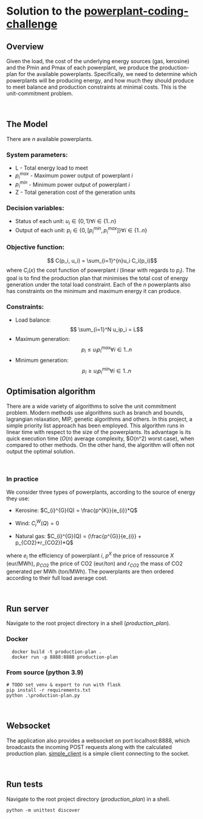 # Solution to the [powerplant-coding-challenge](https://github.com/gem-spaas/powerplant-coding-challenge)
## Overview

Given the load, the cost of the underlying energy sources (gas, kerosine) and the Pmin and Pmax of each powerplant, we produce the production-plan for the available powerplants. Specifically, we need to determine which powerplants will be producing energy, and how much they should produce to meet balance and production constraints at minimal costs. This is the unit-commitment problem.


<br>  


## The Model 

There are $n$ available powerplants. 

### **System parameters:**
  * L - Total energy load to meet 
  * $p_i^{max}$ - Maximum power output of powerplant $i$
  * $p_i^{min}$ - Minimum power output of powerplant $i$
  * Z - Total generation cost of the generation units


### **Decision variables:**

 * Status of each unit: $u_i \in \{0,1\} \forall i \in \{1..n\}$
 * Output of each unit: $p_i \in \{0, [p_i^{min}, p_i^{max}]\} \forall i \in \{1..n\}$

### **Objective function:** 
$$ C(p_i, u_i) = \sum_{i=1}^{n}u_i C_i(p_i)$$
where $C_i(x)$ the cost function of powerplant $i$ (linear with regards to $p_i$). 
The goal is to find the production plan that minimises the total cost of energy generation under the total load constraint. Each of the $n$ powerplants also has constraints on the minimum and maximum energy it can produce. 

### **Constraints:** 

  * Load balance:
  $$ \sum_{i=1}^N u_ip_i = L$$
  * Maximum generation:
  $$ p_i \le u_ip_i^{max} \forall i \in {1..n}$$ 
  * Minimum generation:
  $$ p_i \ge u_ip_i^{min} \forall i \in {1..n}$$ 



## Optimisation algorithm 

There are a wide variety of algorithms to solve the unit commitment problem. Modern methods use algorithms such as branch and bounds, lagrangian relaxation, MIP, genetic algorithms and others.  In this project, a simple priority list approach has been employed. This algorithm runs in linear time with respect to the size of the powerplants. Its advantage is its quick execution time ($O(n)$ average complexity, $O(n^2) worst case), when compared to other methods. On the other hand, the algorithm will often not output the optimal solution.   


<br>  


### In practice

We consider three types of powerplants, according to the source of energy they use: 

* Kerosine: $C_{i}^{G}(Q) = \frac{p^{K}}{e_{i}}*Q$ 

* Wind: $C_{i}^{W}(Q) = 0$

* Natural gas: $C_{i}^{G}(Q) = (\frac{p^{G}}{e_{i}} + p_{CO2}*r_{CO2})*Q$

where $e_{i}$ the efficiency of powerplant $i$, $p^{X}$ the price of ressource $X$ (eur/MWh), $p_{CO2}$ the price of CO2 (eur/ton) and $r_{CO2}$ the mass of CO2 generated per MWh (ton/MWh). The powerplants are then ordered according to their full load average cost.

<br>  


## Run server

Navigate to the root project directory in a shell (*production_plan*).
### Docker
```
  docker build -t production-plan .
  docker run -p 8888:8888 production-plan
```
### From source (python 3.9)
  ```
  # TODO set venv & export to run with flask 
  pip install -r requirements.txt
  python .\production-plan.py 
  ```

<br>  


## Websocket 
The application also provides a websocket on port localhost:8888, which broadcasts the incoming POST requests along with the calculated production plan. [simple_client](TODO) is a simple client connecting to the socket.

<br>  


## Run tests
Navigate to the root project directory (*production_plan*) in a shell. 
  ```
  python -m unittest discover
  ```



